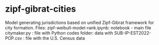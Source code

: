 # zipf-gibrat-cities
Model generating jurisdictions based on unified Zipf-Gibrat framework for city formation.
Files:
zipf-weibull-model-rank.ipynb: notebook - main file
citymaker.py : file with Python codes
folder:
data with
SUB-IP-EST2022-POP.csv : file with the U.S. Census data
